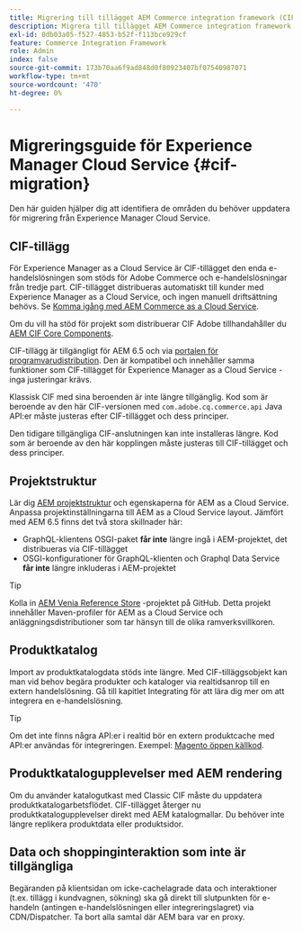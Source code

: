 ```yaml
---
title: Migrering till tillägget AEM Commerce integration framework (CIF)
description: Migrera till tillägget AEM Commerce integration framework (CIF) från en gammal version
exl-id: 0db03a05-f527-4853-b52f-f113bce929cf
feature: Commerce Integration Framework
role: Admin
index: false
source-git-commit: 173b70aa6f9ad848d0f80923407bf07540987071
workflow-type: tm+mt
source-wordcount: '470'
ht-degree: 0%

---
```


# Migreringsguide för Experience Manager Cloud Service {#cif-migration}

Den här guiden hjälper dig att identifiera de områden du behöver uppdatera för migrering från Experience Manager Cloud Service.

## CIF-tillägg

För Experience Manager as a Cloud Service är CIF-tillägget den enda e-handelslösningen som stöds för Adobe Commerce och e-handelslösningar från tredje part. CIF-tillägget distribueras automatiskt till kunder med Experience Manager as a Cloud Service, och ingen manuell driftsättning behövs. Se [Komma igång med AEM Commerce as a Cloud Service](getting-started.md).

Om du vill ha stöd för projekt som distribuerar CIF Adobe tillhandahåller du [AEM CIF Core Components](https://github.com/adobe/aem-core-cif-components).

CIF-tillägg är tillgängligt för AEM 6.5 och via [portalen för programvarudistribution](https://experience.adobe.com/#/downloads/content/software-distribution/en/aem.html). Den är kompatibel och innehåller samma funktioner som CIF-tillägget för Experience Manager as a Cloud Service - inga justeringar krävs.

Klassisk CIF med sina beroenden är inte längre tillgänglig. Kod som är beroende av den här CIF-versionen med `com.adobe.cq.commerce.api` Java API:er måste justeras efter CIF-tillägget och dess principer.

Den tidigare tillgängliga CIF-anslutningen kan inte installeras längre. Kod som är beroende av den här kopplingen måste justeras till CIF-tillägget och dess principer.

## Projektstruktur

Lär dig [AEM projektstruktur](https://experienceleague.adobe.com/docs/experience-manager-cloud-service/implementing/developing/aem-project-content-package-structure.html) och egenskaperna för AEM as a Cloud Service. Anpassa projektinställningarna till AEM as a Cloud Service layout.
Jämfört med AEM 6.5 finns det två stora skillnader här:

* GraphQL-klientens OSGI-paket **får inte** längre ingå i AEM-projektet, det distribueras via CIF-tillägget
* OSGI-konfigurationer för GraphQL-klienten och Graphql Data Service **får inte** längre inkluderas i AEM-projektet

>[!TIP]
>
>Kolla in [AEM Venia Reference Store](https://github.com/adobe/aem-cif-guides-venia) -projektet på GitHub. Detta projekt innehåller Maven-profiler för AEM as a Cloud Service och anläggningsdistributioner som tar hänsyn till de olika ramverksvillkoren.

## Produktkatalog

Import av produktkatalogdata stöds inte längre. Med CIF-tilläggsobjekt kan man vid behov begära produkter och kataloger via realtidsanrop till en extern handelslösning. Gå till kapitlet Integrating för att lära dig mer om att integrera en e-handelslösning.

>[!TIP]
>
>Om det inte finns några API:er i realtid bör en extern produktcache med API:er användas för integreringen. Exempel: [Magento öppen källkod](https://business.adobe.com/products/magento/open-source.html).

## Produktkatalogupplevelser med AEM rendering

Om du använder katalogutkast med Classic CIF måste du uppdatera produktkatalogarbetsflödet. CIF-tillägget återger nu produktkatalogupplevelser direkt med AEM katalogmallar. Du behöver inte längre replikera produktdata eller produktsidor.

## Data och shoppinginteraktion som inte är tillgängliga

Begäranden på klientsidan om icke-cachelagrade data och interaktioner (t.ex. tillägg i kundvagnen, sökning) ska gå direkt till slutpunkten för e-handeln (antingen e-handelslösningen eller integreringslagret) via CDN/Dispatcher. Ta bort alla samtal där AEM bara var en proxy.
